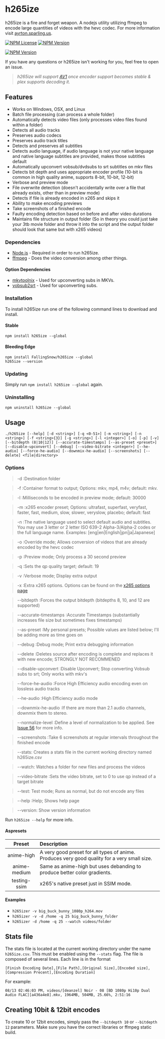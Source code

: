 # h265ize

h265ize is a fire and forget weapon. A nodejs utility utilizing ffmpeg to encode large quantities of videos with the hevc codec. For more information visit [ayrton.sparling.us](https://ayrton.sparling.us/index.php/ultimate-x265hevc-encoding-script-h265ize/ "Ayrton Sparling").

[![NPM License](https://img.shields.io/npm/l/h265ize.svg)](https://raw.githubusercontent.com/FallingSnow/h265ize/master/LICENSE) [![NPM Version](https://img.shields.io/npm/v/h265ize.svg)](https://www.npmjs.com/package/h265ize)

[![NPM Version](https://nodei.co/npm/h265ize.png)](https://www.npmjs.com/package/h265ize)

If you have any questions or h265ize isn't working for you, feel free to open an issue.

> _h265ize will support [AV1](https://en.wikipedia.org/wiki/AOMedia_Video_1) once encoder support becomes stable & plex supports decoding it._

## Features

- Works on Windows, OSX, and Linux
- Batch file processing (can process a whole folder)
- Automatically detects video files (only processes video files found within a folder)
- Detects all audio tracks
- Preserves audio codecs
- Preserves audio track titles
- Detects and preserves all subtitles
- Detects audio language, if audio language is not your native language and native language subtitles are provided, makes those subtitles default
- Automatically upconvert vobsub/dvdsubs to srt subtitles on mkv files
- Detects bit depth and uses appropriate encoder profile (10-bit is common in high quality anime, supports 8-bit, 10-bit, 12-bit)
- Verbose and preview mode
- File overwrite detection (doesn't accidentally write over a file that already exists, other than in preview mode)
- Detects if file is already encoded in x265 and skips it
- Ability to make encoding previews
- Take screenshots of a finished encode
- Faulty encoding detection based on before and after video durations
- Maintains file structure in output folder (So in theory you could just take your 3tb movie folder and throw it into the script and the output folder should look that same but with x265 videos)

### Dependencies

- [Node.js](https://nodejs.org/en/) - Required in order to run h265ize.
- [ffmpeg](https://ffmpeg.org/) - Does the video conversion among other things.

#### Option Dependencies

- [mkvtoolnix](https://www.bunkus.org/videotools/mkvtoolnix/) - Used for upconverting subs in MKVs.
- [vobsub2srt](https://github.com/ruediger/VobSub2SRT) - Used for upconverting subs.

### Installation

To install h265ize run one of the following command lines to download and install.

#### Stable

```
npm install h265ize --global
```

#### Bleeding Edge

```
npm install FallingSnow/h265ize --global
h265ize --version
```

### Updating

Simply run `npm install h265ize --global` again.

### Uninstalling

`npm uninstall h265ize --global`

## Usage

`./h265ize [--help] [-d <string>] [-q <0-51>] [-m <string>] [-n <string>] [-f <string>{3}] [-g <string>] [-l <integer>] [-o] [-p] [-v] [--bitdepth (8|10|12)] [--accurate-timestamps] [--as-preset <preset>] [--disable-upconvert] [--debug] [--video-bitrate <integer>] [--he-audio] [--force-he-audio] [--downmix-he-audio] [--screenshots] [--delete] <file|directory>`

### Options

> -d :Destination folder

> -f :Container format to output; Options: mkv, mp4, m4v; default: mkv.

> -l :Milliseconds to be encoded in preview mode; default: 30000

> -m :x265 encoder preset; Options: ultrafast, superfast, veryfast, faster, fast, medium, slow, slower, veryslow, placebo; default: fast

> -n :The native language used to select default audio and subtitles. You may use 3 letter or 2 letter ISO 639-2 Alpha-3/Alpha-2 codes or the full language name. Examples: [eng|en|English|jpn|ja|Japanese]

> -o :Override mode; Allows conversion of videos that are already encoded by the hevc codec

> -p :Preview mode; Only process a 30 second preview

> -q :Sets the qp quality target; default: 19

> -v :Verbose mode; Display extra output

> -x :Extra x265 options. Options can be found on the [x265 options page](https://x265.readthedocs.org/en/default/cli.html)

> --bitdepth :Forces the output bitdepth (bitdepths 8, 10, and 12 are supported)

> --accurate-timestamps :Accurate Timestamps (substantially increases file size but sometimes fixes timestamps)

> --as-preset :My personal presets; Possible values are listed below; I'll be adding more as time goes on

> --debug :Debug mode; Print extra debugging information

> --delete :Deletes source after encoding is complete and replaces it with new encode; STRONGLY NOT RECOMMENED

> --disable-upconvert :Disable Upconvert; Stop converting Vobsub subs to srt; Only works with mkv's

> --force-he-audio :Force High Efficiency audio encoding even on lossless audio tracks

> --he-audio :High Efficiency audio mode

> --downmix-he-audio :If there are more than 2.1 audio channels, downmix them to stereo.

> --normalize-level :Define a level of normalization to be applied. See [Issue 56](https://github.com/FallingSnow/h265ize/issues/56) for more info.

> --screenshots :Take 6 screenshots at regular intervals throughout the finished encode

> --stats: Creates a stats file in the current working directory named h265ize.csv

> --watch: Watches a folder for new files and process the videos

> --video-bitrate :Sets the video bitrate, set to 0 to use qp instead of a target bitrate

> --test: Test mode; Runs as normal, but do not encode any files

> --help :Help; Shows help page

> --version: Show version information

Run `h265ize --help` for more info.

#### Aspresets

   Preset    | Description
:----------: | :--------------------------------------------------------------------------------------------------------------------------------------------------------------
   anime-high     | A very good preset for all types of anime. Produces very good quality for a very small size.
   anime-medium     | Same as anime-high but uses debanding to produce better color gradients.
testing-ssim | x265's native preset just in SSIM mode.

#### Examples

- `h265izer -v big_buck_bunny_1080p_h264.mov`
- `h265izer -v -d /home -q 25 big_buck_bunny_folder`
- `h265izer -d /home -q 25 --watch videos/folder`

## Stats file

The stats file is located at the current working directory under the name `h265ize.csv`. This must be enabled using the `--stats` flag. The file is composed of several lines. Each line is in the format

`[Finish Encoding Date],[File Path],[Original Size],[Encoded size],[Compression Precent],[Encoding Duration]`

For example:

`08/13 02:46:03 PM, videos/[deanzel] Noir - 08 [BD 1080p Hi10p Dual Audio FLAC][a436a4e8].mkv, 1964MB, 504MB, 25.66%, 2:51:16`

## Creating 10bit & 12bit encodes

To create 10 or 12bit encodes, simply pass the `--bitdepth 10` or `--bitdepth 12` parameters. Make sure you have the correct libraries or ffmpeg static build.
